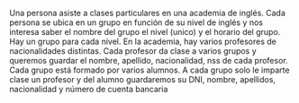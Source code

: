 Una persona asiste a clases particulares en una academia de inglés. Cada persona se ubica en un grupo en función de su nivel de inglés y nos interesa saber el nombre del grupo el nivel (unico) y el horario del grupo. Hay un grupo para cada nivel.
En la academia, hay varios profesores de nacionalidades distintas.
Cada profesor da clase a varios grupos y queremos guardar el nombre, apellido, nacionalidad, nss de cada profesor. Cada grupo está formado por varios alumnos.
A cada grupo solo le imparte clase un profesor y del alumno guardaremos su DNI, nombre, apellidos, nacionalidad y número de cuenta bancaria